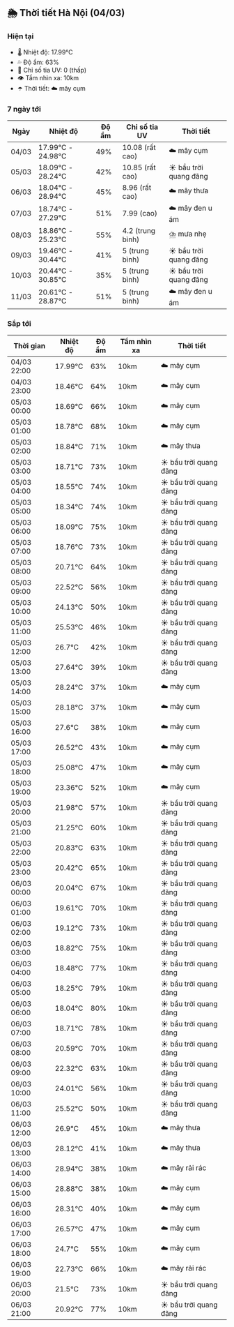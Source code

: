 ## 🌦️ Thời tiết Hà Nội (04/03)

### Hiện tại

- 🌡️ Nhiệt độ: 17.99℃
- 💦 Độ ẩm: 63%
- 🌟 Chỉ số tia UV: 0 (thấp)
- 👁️ Tầm nhìn xa: 10km
- ☂️ Thời tiết: ☁️ mây cụm

### 7 ngày tới

| Ngày | Nhiệt độ | Độ ẩm | Chỉ số tia UV | Thời tiết |
| --- | --- | --- | --- | --- |
| 04/03 | 17.99℃ - 24.98℃ | 49% | 10.08 (rất cao) | ☁️ mây cụm |
| 05/03 | 18.09℃ - 28.24℃ | 42% | 10.85 (rất cao) | ☀️ bầu trời quang đãng |
| 06/03 | 18.04℃ - 28.94℃ | 45% | 8.96 (rất cao) | ☁️ mây thưa |
| 07/03 | 18.74℃ - 27.29℃ | 51% | 7.99 (cao) | ☁️ mây đen u ám |
| 08/03 | 18.86℃ - 25.23℃ | 55% | 4.2 (trung bình) | ⛈️ mưa nhẹ |
| 09/03 | 19.46℃ - 30.44℃ | 41% | 5 (trung bình) | ☀️ bầu trời quang đãng |
| 10/03 | 20.44℃ - 30.85℃ | 35% | 5 (trung bình) | ☀️ bầu trời quang đãng |
| 11/03 | 20.61℃ - 28.87℃ | 51% | 5 (trung bình) | ☁️ mây đen u ám |

### Sắp tới

| Thời gian | Nhiệt độ | Độ ẩm | Tầm nhìn xa | Thời tiết |
| --- | --- | --- | --- | --- |
| 04/03 22:00 | 17.99℃ | 63% | 10km | ☁️ mây cụm |
| 04/03 23:00 | 18.46℃ | 64% | 10km | ☁️ mây cụm |
| 05/03 00:00 | 18.69℃ | 66% | 10km | ☁️ mây cụm |
| 05/03 01:00 | 18.78℃ | 68% | 10km | ☁️ mây cụm |
| 05/03 02:00 | 18.84℃ | 71% | 10km | ☁️ mây thưa |
| 05/03 03:00 | 18.71℃ | 73% | 10km | ☀️ bầu trời quang đãng |
| 05/03 04:00 | 18.55℃ | 74% | 10km | ☀️ bầu trời quang đãng |
| 05/03 05:00 | 18.34℃ | 74% | 10km | ☀️ bầu trời quang đãng |
| 05/03 06:00 | 18.09℃ | 75% | 10km | ☀️ bầu trời quang đãng |
| 05/03 07:00 | 18.76℃ | 73% | 10km | ☀️ bầu trời quang đãng |
| 05/03 08:00 | 20.71℃ | 64% | 10km | ☀️ bầu trời quang đãng |
| 05/03 09:00 | 22.52℃ | 56% | 10km | ☀️ bầu trời quang đãng |
| 05/03 10:00 | 24.13℃ | 50% | 10km | ☀️ bầu trời quang đãng |
| 05/03 11:00 | 25.53℃ | 46% | 10km | ☀️ bầu trời quang đãng |
| 05/03 12:00 | 26.7℃ | 42% | 10km | ☀️ bầu trời quang đãng |
| 05/03 13:00 | 27.64℃ | 39% | 10km | ☀️ bầu trời quang đãng |
| 05/03 14:00 | 28.24℃ | 37% | 10km | ☁️ mây cụm |
| 05/03 15:00 | 28.18℃ | 37% | 10km | ☁️ mây cụm |
| 05/03 16:00 | 27.6℃ | 38% | 10km | ☁️ mây cụm |
| 05/03 17:00 | 26.52℃ | 43% | 10km | ☁️ mây cụm |
| 05/03 18:00 | 25.08℃ | 47% | 10km | ☁️ mây cụm |
| 05/03 19:00 | 23.36℃ | 52% | 10km | ☁️ mây cụm |
| 05/03 20:00 | 21.98℃ | 57% | 10km | ☀️ bầu trời quang đãng |
| 05/03 21:00 | 21.25℃ | 60% | 10km | ☀️ bầu trời quang đãng |
| 05/03 22:00 | 20.83℃ | 63% | 10km | ☀️ bầu trời quang đãng |
| 05/03 23:00 | 20.42℃ | 65% | 10km | ☀️ bầu trời quang đãng |
| 06/03 00:00 | 20.04℃ | 67% | 10km | ☀️ bầu trời quang đãng |
| 06/03 01:00 | 19.61℃ | 70% | 10km | ☀️ bầu trời quang đãng |
| 06/03 02:00 | 19.12℃ | 73% | 10km | ☀️ bầu trời quang đãng |
| 06/03 03:00 | 18.82℃ | 75% | 10km | ☀️ bầu trời quang đãng |
| 06/03 04:00 | 18.48℃ | 77% | 10km | ☀️ bầu trời quang đãng |
| 06/03 05:00 | 18.25℃ | 79% | 10km | ☀️ bầu trời quang đãng |
| 06/03 06:00 | 18.04℃ | 80% | 10km | ☀️ bầu trời quang đãng |
| 06/03 07:00 | 18.71℃ | 78% | 10km | ☀️ bầu trời quang đãng |
| 06/03 08:00 | 20.59℃ | 70% | 10km | ☀️ bầu trời quang đãng |
| 06/03 09:00 | 22.32℃ | 63% | 10km | ☀️ bầu trời quang đãng |
| 06/03 10:00 | 24.01℃ | 56% | 10km | ☀️ bầu trời quang đãng |
| 06/03 11:00 | 25.52℃ | 50% | 10km | ☀️ bầu trời quang đãng |
| 06/03 12:00 | 26.9℃ | 45% | 10km | ☁️ mây thưa |
| 06/03 13:00 | 28.12℃ | 41% | 10km | ☁️ mây thưa |
| 06/03 14:00 | 28.94℃ | 38% | 10km | ☁️ mây rải rác |
| 06/03 15:00 | 28.88℃ | 38% | 10km | ☁️ mây cụm |
| 06/03 16:00 | 28.31℃ | 40% | 10km | ☁️ mây cụm |
| 06/03 17:00 | 26.57℃ | 47% | 10km | ☁️ mây cụm |
| 06/03 18:00 | 24.7℃ | 55% | 10km | ☁️ mây cụm |
| 06/03 19:00 | 22.73℃ | 66% | 10km | ☁️ mây rải rác |
| 06/03 20:00 | 21.5℃ | 73% | 10km | ☀️ bầu trời quang đãng |
| 06/03 21:00 | 20.92℃ | 77% | 10km | ☀️ bầu trời quang đãng |
